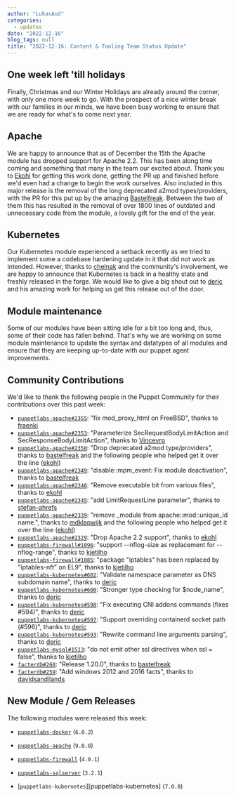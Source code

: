 ```yaml
---
author: "LukasAud"
categories:
  - updates
date: "2022-12-16"
blog_tags: null
title: "2022-12-16: Content & Tooling Team Status Update"
---
```


## One week left 'till holidays
Finally, Christmas and our Winter Holidays are already around the corner, with only one more week to go. With the prospect of a nice winter break with our families in our minds, we have been busy working to ensure that
we are ready for what's to come next year.

## Apache
We are happy to announce that as of December the 15th the Apache module has dropped support for Apache 2.2.
This has been along time coming and something that many in the team our excited about. Thank you to [Ekohl][Ekohl] for getting this work done, getting the PR up and finished before we'd even had a change to begin the work ourselves.
Also included in this major release is the removal of the long deprecated a2mod types/providers, with the PR for this put up by the amazing [Bastelfreak][Bastelfreak].
Between the two of them this has resulted in the removal of over 1800 lines of outdated and unnecessary code from the module, a lovely gift for the end of the year.

## Kubernetes
Our Kubernetes module experienced a setback recently as we tried to implement some a codebase hardening update in it that did not work as intended. However, thanks to [chelnak][chelnak] and the community's involvement, we
are happy to announce that Kubernetes is back in a healthy state and freshly released in the forge. We would like to give a big shout out to [deric][deric] and his amazing work for helping us get this release out of the door.

## Module maintenance
Some of our modules have been sitting idle for a bit too long and, thus, some of their code has fallen behind. That's why we are working on some module maintenance to update the syntax and datatypes of all modules and
ensure that they are keeping up-to-date with our puppet agent improvements.

## Community Contributions

We'd like to thank the following people in the Puppet Community for their contributions over this past week:


- [`puppetlabs-apache#2355`][puppetlabs-apache-pr-2355]: "fix mod_proxy_html on FreeBSD", thanks to [fraenki][fraenki]
- [`puppetlabs-apache#2353`][puppetlabs-apache-pr-2353]: "Parameterize SecRequestBodyLimitAction and SecResponseBodyLimitAction", thanks to [Vincevrp][Vincevrp]
- [`puppetlabs-apache#2350`][puppetlabs-apache-pr-2350]: "Drop deprecated a2mod type/providers", thanks to [bastelfreak][bastelfreak] and the following people who helped get it over the line ([ekohl][ekohl])
- [`puppetlabs-apache#2349`][puppetlabs-apache-pr-2349]: "disable::mpm_event: Fix module deactivation", thanks to [bastelfreak][bastelfreak]
- [`puppetlabs-apache#2346`][puppetlabs-apache-pr-2346]: "Remove executable bit from various files", thanks to [ekohl][ekohl]
- [`puppetlabs-apache#2345`][puppetlabs-apache-pr-2345]: "add LimitRequestLine parameter", thanks to [stefan-ahrefs][stefan-ahrefs]
- [`puppetlabs-apache#2339`][puppetlabs-apache-pr-2339]: "remove _module from apache::mod::unique_id name.", thanks to [mdklapwijk][mdklapwijk] and the following people who helped get it over the line ([ekohl][ekohl])
- [`puppetlabs-apache#2329`][puppetlabs-apache-pr-2329]: "Drop Apache 2.2 support", thanks to [ekohl][ekohl]
- [`puppetlabs-firewall#1096`][puppetlabs-firewall-pr-1096]: "support --nflog-size as replacement for --nflog-range", thanks to [kjetilho][kjetilho]
- [`puppetlabs-firewall#1085`][puppetlabs-firewall-pr-1085]: "package "iptables" has been replaced by "iptables-nft" on EL9", thanks to [kjetilho][kjetilho]
- [`puppetlabs-kubernetes#602`][puppetlabs-kubernetes-pr-602]: "Validate namespace parameter as DNS subdomain name", thanks to [deric][deric]
- [`puppetlabs-kubernetes#600`][puppetlabs-kubernetes-pr-600]: "Stronger type checking for $node_name", thanks to [deric][deric]
- [`puppetlabs-kubernetes#598`][puppetlabs-kubernetes-pr-598]: "Fix executing CNI addons commands (fixes #594)", thanks to [deric][deric]
- [`puppetlabs-kubernetes#597`][puppetlabs-kubernetes-pr-597]: "Support overriding containerd socket path (#596)", thanks to [deric][deric]
- [`puppetlabs-kubernetes#593`][puppetlabs-kubernetes-pr-593]: "Rewrite command line arguments parsing", thanks to [deric][deric]
- [`puppetlabs-mysql#1513`][puppetlabs-mysql-pr-1513]: "do not emit other ssl directives when ssl = false", thanks to [kjetilho][kjetilho]
- [`facterdb#260`][facterdb-pr-260]: "Release 1.20.0", thanks to [bastelfreak][bastelfreak]
- [`facterdb#259`][facterdb-pr-259]: "Add windows 2012 and 2016 facts", thanks to [davidsandilands][davidsandilands]

## New Module / Gem Releases

The following modules were released this week:

- [`puppetlabs-docker`][puppetlabs-docker] (`6.0.2`)
- [`puppetlabs-apache`][puppetlabs-apache] (`9.0.0`)
- [`puppetlabs-firewall`][puppetlabs-firewall] (`4.0.1`)
- [`puppetlabs-sqlserver`][puppetlabs-sqlserver] (`3.2.1`)
- [`puppetlabs-kubernetes`][puppetlabs-kubernetes] (`7.0.0`)

  [puppetlabs-docker]: https://github.com/puppetlabs/puppetlabs-docker
  [puppetlabs-apache]: https://github.com/puppetlabs/puppetlabs-apache
  [puppetlabs-firewall]: http://github.com/puppetlabs/puppetlabs-firewall
  [puppetlabs-sqlserver]: https://github.com/puppetlabs/puppetlabs-sqlserver
  [puppetlabs-apache-pr-2355]: https://github.com/puppetlabs/puppetlabs-apache/pull/2355
  [fraenki]: https://github.com/fraenki
  [puppetlabs-apache-pr-2353]: https://github.com/puppetlabs/puppetlabs-apache/pull/2353
  [Vincevrp]: https://github.com/Vincevrp
  [puppetlabs-apache-pr-2350]: https://github.com/puppetlabs/puppetlabs-apache/pull/2350
  [bastelfreak]: https://github.com/bastelfreak
  [ekohl]: https://github.com/ekohl
  [puppetlabs-apache-pr-2349]: https://github.com/puppetlabs/puppetlabs-apache/pull/2349
  [puppetlabs-apache-pr-2346]: https://github.com/puppetlabs/puppetlabs-apache/pull/2346
  [puppetlabs-apache-pr-2345]: https://github.com/puppetlabs/puppetlabs-apache/pull/2345
  [stefan-ahrefs]: https://github.com/stefan-ahrefs
  [puppetlabs-apache-pr-2339]: https://github.com/puppetlabs/puppetlabs-apache/pull/2339
  [mdklapwijk]: https://github.com/mdklapwijk
  [puppetlabs-apache-pr-2329]: https://github.com/puppetlabs/puppetlabs-apache/pull/2329
  [puppetlabs-firewall-pr-1096]: https://github.com/puppetlabs/puppetlabs-firewall/pull/1096
  [kjetilho]: https://github.com/kjetilho
  [puppetlabs-firewall-pr-1085]: https://github.com/puppetlabs/puppetlabs-firewall/pull/1085
  [puppetlabs-kubernetes-pr-602]: https://github.com/puppetlabs/puppetlabs-kubernetes/pull/602
  [deric]: https://github.com/deric
  [puppetlabs-kubernetes-pr-600]: https://github.com/puppetlabs/puppetlabs-kubernetes/pull/600
  [puppetlabs-kubernetes-pr-598]: https://github.com/puppetlabs/puppetlabs-kubernetes/pull/598
  [puppetlabs-kubernetes-pr-597]: https://github.com/puppetlabs/puppetlabs-kubernetes/pull/597
  [puppetlabs-kubernetes-pr-593]: https://github.com/puppetlabs/puppetlabs-kubernetes/pull/593
  [puppetlabs-mysql-pr-1513]: https://github.com/puppetlabs/puppetlabs-mysql/pull/1513
  [puppetlabs-wsus_client-pr-188]: https://github.com/puppetlabs/puppetlabs-wsus_client/pull/188
  [facterdb-pr-260]: https://github.com/voxpupuli/facterdb/pull/260
  [facterdb-pr-259]: https://github.com/voxpupuli/facterdb/pull/259
  [davidsandilands]: https://github.com/davidsandilands
  [chelnak]: https://github.com/chelnak
